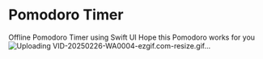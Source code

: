 # Pomodoro Timer
Offline Pomodoro Timer using Swift UI
Hope this Pomodoro works for you
![Uploading VID-20250226-WA0004-ezgif.com-resize.gif…]()
